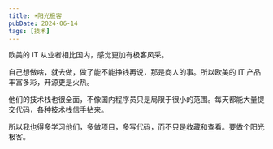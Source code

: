 ```yaml
---
title: ☀️阳光极客
pubDate: 2024-06-14
tags: [技术]
---
```


欧美的 IT 从业者相比国内，感觉更加有极客风采。

自己想做啥，就去做，做了能不能挣钱再说，那是商人的事。所以欧美的 IT 产品丰富多彩，开源更是火热。

他们的技术栈也很全面，不像国内程序员只是局限于很小的范围。每天都能大量提交代码，各种技术栈信手拈来。

所以我也得多学习他们，多做项目，多写代码，而不只是收藏和查看。要做个阳光极客。
